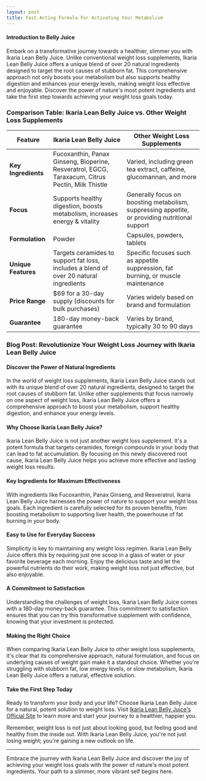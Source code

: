 ```yaml
---
layout: post
title: Fast-Acting Formula For Activating Your Metabolism
---
```


#### Introduction to Belly Juice

Embark on a transformative journey towards a healthier, slimmer you with Ikaria Lean Belly Juice. Unlike conventional weight loss supplements, Ikaria Lean Belly Juice offers a unique blend of over 20 natural ingredients designed to target the root causes of stubborn fat. This comprehensive approach not only boosts your metabolism but also supports healthy digestion and enhances your energy levels, making weight loss effective and enjoyable. Discover the power of nature's most potent ingredients and take the first step towards achieving your weight loss goals today.

### Comparison Table: Ikaria Lean Belly Juice vs. Other Weight Loss Supplements

| **Feature**                | **Ikaria Lean Belly Juice**                                                                 | **Other Weight Loss Supplements**                                      |
|----------------------------|----------------------------------------------------------------------------|-----------------------------------------------------------------------|
| **Key Ingredients**        | Fucoxanthin, Panax Ginseng, Bioperine, Resveratrol, EGCG, Taraxacum, Citrus Pectin, Milk Thistle | Varied, including green tea extract, caffeine, glucomannan, and more  |
| **Focus**                  | Supports healthy digestion, boosts metabolism, increases energy & vitality | Generally focus on boosting metabolism, suppressing appetite, or providing nutritional support |
| **Formulation**            | Powder                                                                    | Capsules, powders, tablets                                            |
| **Unique Features**        | Targets ceramides to support fat loss, includes a blend of over 20 natural ingredients | Specific focuses such as appetite suppression, fat burning, or muscle maintenance |
| **Price Range**            | $69 for a 30-day supply (discounts for bulk purchases)                    | Varies widely based on brand and formulation                          |
| **Guarantee**              | 180-day money-back guarantee                                              | Varies by brand, typically 30 to 90 days                              |

### Blog Post: Revolutionize Your Weight Loss Journey with Ikaria Lean Belly Juice

#### Discover the Power of Natural Ingredients

In the world of weight loss supplements, Ikaria Lean Belly Juice stands out with its unique blend of over 20 natural ingredients, designed to target the root causes of stubborn fat. Unlike other supplements that focus narrowly on one aspect of weight loss, Ikaria Lean Belly Juice offers a comprehensive approach to boost your metabolism, support healthy digestion, and enhance your energy levels.

#### Why Choose Ikaria Lean Belly Juice?

Ikaria Lean Belly Juice is not just another weight loss supplement. It's a potent formula that targets ceramides, foreign compounds in your body that can lead to fat accumulation. By focusing on this newly discovered root cause, Ikaria Lean Belly Juice helps you achieve more effective and lasting weight loss results.

#### Key Ingredients for Maximum Effectiveness

With ingredients like Fucoxanthin, Panax Ginseng, and Resveratrol, Ikaria Lean Belly Juice harnesses the power of nature to support your weight loss goals. Each ingredient is carefully selected for its proven benefits, from boosting metabolism to supporting liver health, the powerhouse of fat burning in your body.

#### Easy to Use for Everyday Success

Simplicity is key to maintaining any weight loss regimen. Ikaria Lean Belly Juice offers this by requiring just one scoop in a glass of water or your favorite beverage each morning. Enjoy the delicious taste and let the powerful nutrients do their work, making weight loss not just effective, but also enjoyable.

#### A Commitment to Satisfaction

Understanding the challenges of weight loss, Ikaria Lean Belly Juice comes with a 180-day money-back guarantee. This commitment to satisfaction ensures that you can try this transformative supplement with confidence, knowing that your investment is protected.

#### Making the Right Choice

When comparing Ikaria Lean Belly Juice to other weight loss supplements, it's clear that its comprehensive approach, natural formulation, and focus on underlying causes of weight gain make it a standout choice. Whether you're struggling with stubborn fat, low energy levels, or slow metabolism, Ikaria Lean Belly Juice offers a natural, effective solution.

#### Take the First Step Today

Ready to transform your body and your life? Choose Ikaria Lean Belly Juice for a natural, potent solution to weight loss. Visit [Ikaria Lean Belly Juice's Official Site](https://97ed5lozq4hqu9i8i334f38u74.hop.clickbank.net) to learn more and start your journey to a healthier, happier you.

Remember, weight loss is not just about looking good, but feeling good and healthy from the inside out. With Ikaria Lean Belly Juice, you're not just losing weight; you're gaining a new outlook on life.

---

Embrace the journey with Ikaria Lean Belly Juice and discover the joy of achieving your weight loss goals with the power of nature's most potent ingredients. Your path to a slimmer, more vibrant self begins here.
